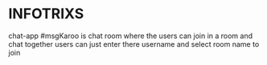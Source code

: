 # INFOTRIXS
chat-app
#msgKaroo is chat room where the users can join in a room and chat together
users can just enter there username and select room name to join

